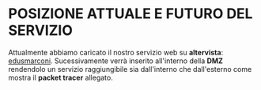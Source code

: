 # POSIZIONE ATTUALE E FUTURO DEL SERVIZIO

Attualmente abbiamo caricato il nostro servizio web su **altervista**: [edusmarconi](http://edusmarconi.altervista.org).
Sucessivamente verrà inserito all'interno della **DMZ** rendendolo un servizio raggiungibile sia dall'interno che dall'esterno come mostra il **packet tracer** allegato.


